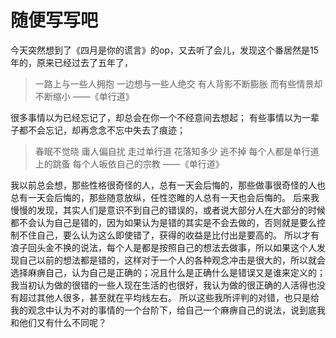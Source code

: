 # 随便写写吧

今天突然想到了《四月是你的谎言》的op，又去听了会儿，发现这个番居然是15年的，原来已经过去了五年了，
> 一路上与一些人拥抱
> 一边想与一些人绝交
> 有人背影不断膨胀
> 而有些情景却不断缩小
> ——《单行道》

很多事情以为已经忘记了，却总会在你一个不经意间去想起；
有些事情以为一辈子都不会忘记，却再念念不忘中失去了痕迹；
> 春眠不觉晓
> 庸人偏自扰
> 走过单行道
> 花落知多少
> 逃不掉
> 每个人都是单行道上的跳蚤
> 每个人皈依自己的宗教
> ——《单行道》

我以前总会想，那些性格很奇怪的人，总有一天会后悔的，那些做事很奇怪的人也总有一天会后悔的，那些随意放纵，任性恣睢的人总有一天也会后悔的。
后来我慢慢的发现，其实人们是意识不到自己的错误的，或者说大部分人在大部分的时候都不会认为自己是错的，因为如果认为是错的其实是不会去做的，否则就是要么控制不住自己，要么认为这么即使错了，获得的收益是比付出是要高的。
所以才有浪子回头金不换的说法，每个人是都是按照自己的想法去做事，所以如果这个人发现自己以前的想法都是错的，这样对于一个人的各种观念冲击是很大的，所以就会选择麻痹自己，认为自己是正确的；况且什么是正确什么是错误又是谁来定义的；我当初认为做的很错的一些人现在生活的也很好，我认为做的很正确的人活得也没有超过其他人很多，甚至就在平均线左右。
所以这些我所评判的对错，也只是给我的观念中认为不对的事情的一个台阶下，给自己一个麻痹自己的说法，说到底我和他们又有什么不同呢？
